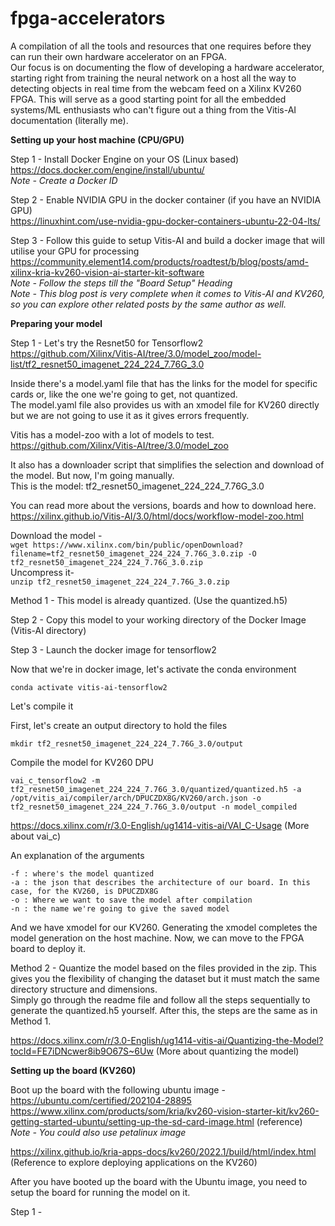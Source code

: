 # fpga-accelerators
A compilation of all the tools and resources that one requires before they can run their own hardware accelerator on an FPGA. </br>
Our focus is on  documenting the flow of developing a hardware accelerator, starting right from training the neural network on a host all the way to detecting objects in real time from the webcam feed on a Xilinx KV260 FPGA. This will serve as a good starting point for all the embedded systems/ML enthusiasts who can't figure out a thing from the Vitis-AI documentation (literally me). </br>

**Setting up your host machine (CPU/GPU)** </br>

Step 1 - Install Docker Engine on your OS (Linux based) </br>
         https://docs.docker.com/engine/install/ubuntu/ </br>
         *Note - Create a Docker ID* </br>
         
Step 2 - Enable NVIDIA GPU in the docker container (if you have an NVIDIA GPU) </br>
         https://linuxhint.com/use-nvidia-gpu-docker-containers-ubuntu-22-04-lts/ </br>
         
Step 3 - Follow this guide to setup Vitis-AI and build a docker image that will utilise your GPU for processing </br>
         https://community.element14.com/products/roadtest/b/blog/posts/amd-xilinx-kria-kv260-vision-ai-starter-kit-software </br>
         *Note - Follow the steps till the "Board Setup" Heading* </br>
         *Note - This blog post is very complete when it comes to Vitis-AI and KV260, so you can explore other related posts by the same author as well.* </br>
         
**Preparing your model**

Step 1 - Let's try the Resnet50 for Tensorflow2 </br>
         https://github.com/Xilinx/Vitis-AI/tree/3.0/model_zoo/model-list/tf2_resnet50_imagenet_224_224_7.76G_3.0
         
Inside there's a model.yaml file that has the links for the model for specific cards or, like the one we're going to get, not quantized. </br>
The model.yaml file also provides us with an xmodel file for KV260 directly but we are not going to use it as it gives errors frequently. </br>

Vitis has a model-zoo with a lot of models to test. </br>
https://github.com/Xilinx/Vitis-AI/tree/3.0/model_zoo </br>

It also has a downloader script that simplifies the selection and download of the model. But now, I'm going manually. </br>
This is the model: tf2_resnet50_imagenet_224_224_7.76G_3.0 </br>

You can read more about the versions, boards and how to download here. </br>
https://xilinx.github.io/Vitis-AI/3.0/html/docs/workflow-model-zoo.html </br>

Download the model - </br>
```wget https://www.xilinx.com/bin/public/openDownload?filename=tf2_resnet50_imagenet_224_224_7.76G_3.0.zip -O tf2_resnet50_imagenet_224_224_7.76G_3.0.zip``` </br>
Uncompress it- </br>
```unzip tf2_resnet50_imagenet_224_224_7.76G_3.0.zip```

Method 1 - This model is already quantized. (Use the quantized.h5)

Step 2 - Copy this model to your working directory of the Docker Image (Vitis-AI directory)

Step 3 - Launch the docker image for tensorflow2

Now that we're in docker image, let's activate the conda environment

```conda activate vitis-ai-tensorflow2```

Let's compile it

First, let's create an output directory to hold the files

```mkdir tf2_resnet50_imagenet_224_224_7.76G_3.0/output```

Compile the model for KV260 DPU

```vai_c_tensorflow2 -m tf2_resnet50_imagenet_224_224_7.76G_3.0/quantized/quantized.h5 -a /opt/vitis_ai/compiler/arch/DPUCZDX8G/KV260/arch.json -o tf2_resnet50_imagenet_224_224_7.76G_3.0/output -n model_compiled```

https://docs.xilinx.com/r/3.0-English/ug1414-vitis-ai/VAI_C-Usage (More about vai_c) </br>

An explanation of the arguments

    -f : where's the model quantized
    -a : the json that describes the architecture of our board. In this case, for the KV260, is DPUCZDX8G
    -o : Where we want to save the model after compilation
    -n : the name we're going to give the saved model

And we have xmodel for our KV260. Generating the xmodel completes the model generation on the host machine. Now, we can move to the FPGA board to deploy it.


Method 2 - Quantize the model based on the files provided in the zip. This gives you the flexibility of changing the dataset but it must match the same directory structure and dimensions. </br>
Simply go through the readme file and follow all the steps sequentially to generate the quantized.h5 yourself. After this, the steps are the same as in Method 1. </br>

https://docs.xilinx.com/r/3.0-English/ug1414-vitis-ai/Quantizing-the-Model?tocId=FE7iDNcwer8ib9O67S~6Uw (More about quantizing the model) </br>

**Setting up the board (KV260)** </br>

Boot up the board with the following ubuntu image - https://ubuntu.com/certified/202104-28895 <br>
https://www.xilinx.com/products/som/kria/kv260-vision-starter-kit/kv260-getting-started-ubuntu/setting-up-the-sd-card-image.html (reference) </br>
*Note - You could also use petalinux image* </br>

https://xilinx.github.io/kria-apps-docs/kv260/2022.1/build/html/index.html (Reference to explore deploying applications on the KV260) </br>

After you have booted up the board with the Ubuntu image, you need to setup the board for running the model on it. </br>

Step 1 -


         
